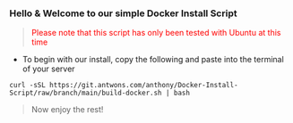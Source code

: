 ### Hello & Welcome to our simple Docker Install Script

> <span style="color:red">Please note that this script has only been tested with Ubuntu at this time </span>
- To begin with our install, copy the following and paste into the terminal of your server
```
curl -sSL https://git.antwons.com/anthony/Docker-Install-Script/raw/branch/main/build-docker.sh | bash
```

> Now enjoy the rest! 
